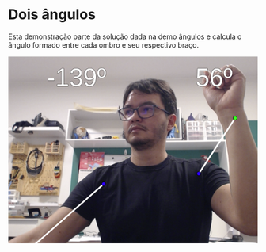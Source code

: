 # Dois ângulos

Esta demonstração parte da solução dada na demo [ângulos](../angulos) e calcula o ângulo formado entre cada ombro e seu respectivo braço.

![Ângulo formado pela reta entre o ombro e a mão](posenet_arm_angles_from_pose.png)


